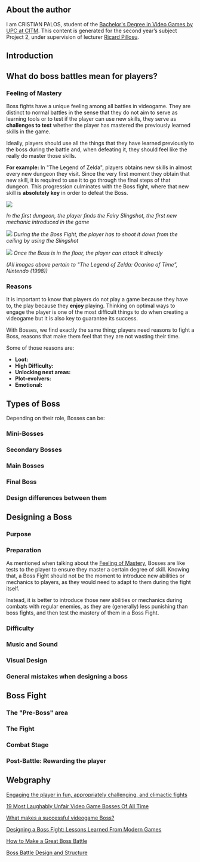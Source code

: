 ## About the author
I am CRISTIAN PALOS, student of the [Bachelor's Degree in Video Games by UPC at CITM](https://www.citm.upc.edu/ing/estudis/graus-videojocs/). This content is generated for the second year’s subject Project 2, under supervision of lecturer
[Ricard Pillosu](https://es.linkedin.com/in/ricardpillosu).

## Introduction


## What do boss battles mean for players?
### Feeling of Mastery
Boss fights have a unique feeling among all battles in videogame. They are distinct to normal battles in the sense that they do not aim to serve as learning tools or to test if the player can use new skills, they serve as **challenges to test** whether the player has mastered the previously learned skills in the game.

Ideally, players should use all the things that they have learned previously to the boss during the battle and, when defeating it, they should feel like the really do master those skills.

**For example:** In "The Legend of Zelda", players obtains new skills in almost every new dungeon they visit. Since the very first moment they obtain that new skill, it is required to use it to go through the final steps of that dungeon. This progression culminates with the Boss fight, where that new skill is **absolutely key** in order to defeat the Boss. 

![](https://i.imgur.com/pIpApxb.png)

_In the first dungeon, the player finds the Fairy Slingshot, the first new mechanic introduced in the game_

![](https://i.imgur.com/Mm08CmJ.png)
_During the the Boss Fight, the player has to shoot it down from the ceiling by using the Slingshot_

![](https://i.imgur.com/R5hDcNe.png)
_Once the Boss is in the floor, the player can attack it directly_

_(All images above pertain to "The Legend of Zelda: Ocarina of Time", Nintendo (1998))_


### Reasons
It is important to know that players do not play a game because they have to, the play because they **enjoy** playing. Thinking on optimal ways to engage the player is one of the most difficult things to do when creating a videogame but it is also key to guarantee its success. 

With Bosses, we find exactly the same thing; players need reasons to fight a Boss, reasons that make them feel that they are not wasting their time. 

Some of those reasons are:
   - **Loot:** 
   - **High Difficulty:**
   - **Unlocking next areas:**
   - **Plot-evolvers:**
   - **Emotional:**

## Types of Boss
Depending on their role, Bosses can be:

### Mini-Bosses

### Secondary Bosses
### Main Bosses
### Final Boss

### Design differences between them

## Designing a Boss
### Purpose
### Preparation
As mentioned when talking about the [Feeling of Mastery](https://github.com/kistofe/Boss-Design/blob/gh-pages/README.md#feeling-of-mastery), Bosses are like tests to the player to ensure they master a certain degree of skill. Knowing that, a Boss Fight should not be the moment to introduce new abilities or mechanics to players, as they would need to adapt to them during the fight itself. 

Instead, it is better to introduce those new abilities or mechanics during combats with regular enemies, as they are (generally) less punishing than boss fights, and then test the mastery of them in a Boss Fight. 

### Difficulty
### Music and Sound
### Visual Design

### General mistakes when designing a boss

## Boss Fight
### The "Pre-Boss" area
### The Fight
### Combat Stage
### Post-Battle: Rewarding the player

## Webgraphy
[Engaging the player in fun, appropriately challenging, and climactic fights](https://rpgmaker.net/articles/476/)

[19 Most Laughably Unfair Video Game Bosses Of All Time](http://whatculture.com/gaming/19-most-laughably-unfair-bosses-of-all-time?)

[What makes a successful videogame Boss?](https://www.giantbomb.com/bosses/3015-229/forums/what-makes-a-successful-videogame-boss-483021/)

[Designing a Boss Fight: Lessons Learned From Modern Games](https://gamedevelopment.tutsplus.com/tutorials/designing-a-boss-fight-lessons-learned-from-modern-games--gamedev-2373)

[How to Make a Great Boss Battle](https://www.goombastomp.com/make-great-boss-battle/)

[Boss Battle Design and Structure](https://www.gamasutra.com/view/feature/134503/boss_battle_design_and_structure.php)

